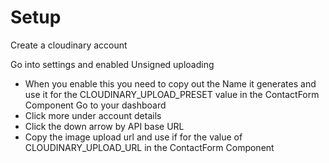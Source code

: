 # Setup
Create a cloudinary account

Go into settings and enabled Unsigned uploading  
- When you enable this you need to copy out the Name it generates and use it for the CLOUDINARY_UPLOAD_PRESET value in the ContactForm Component
Go to your dashboard
- Click more under account details
- Click the down arrow by API base URL
- Copy the image upload url and use if for the value of CLOUDINARY_UPLOAD_URL in the ContactForm Component
